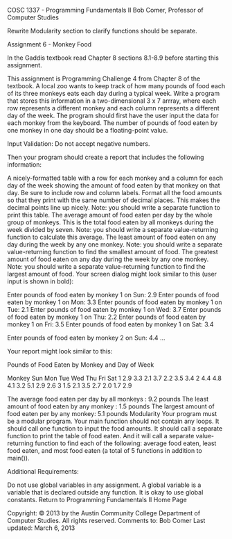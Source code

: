 COSC 1337 - Programming Fundamentals II
Bob Comer, Professor of Computer Studies

Rewrite Modularity section to clarify functions should be separate.

Assignment 6 - Monkey Food

In the Gaddis textbook read Chapter 8 sections 8.1-8.9 before starting this assignment.

This assignment is Programming Challenge 4 from Chapter 8 of the textbook. A local zoo wants to keep track of how many pounds of food each of its three monkeys eats each day during a typical week. Write a program that stores this information in a two-dimensional 3 x 7 arrray, where each row represents a different monkey and each column represents a different day of the week. The program should first have the user input the data for each monkey from the keyboard. The number of pounds of food eaten by one monkey in one day should be a floating-point value.

Input Validation: Do not accept negative numbers.

Then your program should create a report that includes the following information:

A nicely-formatted table with a row for each monkey and a column for each day of the week showing the amount of food eaten by that monkey on that day. Be sure to include row and column labels. Format all the food amounts so that they print with the same number of decimal places. This makes the decimal points line up nicely. Note: you should write a separate function to print this table.
The average amount of food eaten per day by the whole group of monkeys. This is the total food eaten by all monkeys during the week divided by seven. Note: you should write a separate value-returning function to calculate this average.
The least amount of food eaten on any day during the week by any one monkey. Note: you should write a separate value-returning function to find the smallest amount of food.
The greatest amount of food eaten on any day during the week by any one monkey. Note: you should write a separate value-returning function to find the largest amount of food.
Your screen dialog might look similar to this (user input is shown in bold):

Enter pounds of food eaten by monkey 1 on Sun: 2.9
Enter pounds of food eaten by monkey 1 on Mon: 3.3
Enter pounds of food eaten by monkey 1 on Tue: 2.1
Enter pounds of food eaten by monkey 1 on Wed: 3.7
Enter pounds of food eaten by monkey 1 on Thu: 2.2
Enter pounds of food eaten by monkey 1 on Fri: 3.5
Enter pounds of food eaten by monkey 1 on Sat: 3.4

Enter pounds of food eaten by monkey 2 on Sun: 4.4
...

Your report might look similar to this:

Pounds of Food Eaten by Monkey and Day of Week

Monkey   Sun   Mon   Tue   Wed   Thu   Fri   Sat
     1   2.9   3.3   2.1   3.7   2.2   3.5   3.4
     2   4.4   4.8   4.1   3.2   5.1   2.9   2.6
     3   1.5   2.1   3.5   2.7   2.0   1.7   2.9

The average food eaten per day by all monkeys     :   9.2 pounds
The least amount of food eaten by any monkey      :   1.5 pounds
The largest amount of food eaten per by any monkey:   5.1 pounds
Modularity Your program must be a modular program. Your main function should not contain any loops. It should call one function to input the food amounts. It should call a separate function to print the table of food eaten. And it will call a separate value-returning function to find each of the following: average food eaten, least food eaten, and most food eaten (a total of 5 functions in addition to main()).

Additional Requirements:

Do not use global variables in any assignment. A global variable is a variable that is declared outside any function. It is okay to use global constants.
Return to Programming Fundamentals II Home Page

Copyright: © 2013 by the Austin Community College
Department of Computer Studies. All rights reserved.
Comments to: Bob Comer
Last updated: March 6, 2013